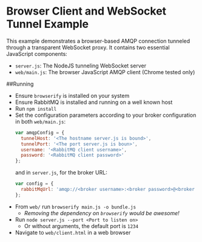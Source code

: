 # Browser Client and WebSocket Tunnel Example

This example demonstrates a browser-based AMQP connection tunneled through a transparent WebSocket proxy. It contains two essential JavaScript components:

  - `server.js`: The NodeJS tunneling WebSocket server
  - `web/main.js`: The browser JavaScript AMQP client (Chrome tested only)

##Running
  * Ensure `browserify` is installed on your system
  * Ensure RabbitMQ is installed and running on a well known host
  * Run `npm install`
  * Set the configuration parameters according to your broker configuration in both `web/main.js`:
    ```javascript
    var amqpConfig = {
      tunnelHost: '<The hostname server.js is bound>',
      tunnelPort: '<The port server.js is boun>',
      username: '<RabbitMQ client username>',
      password: '<RabbitMQ client password>'
    };
    ```
    and in `server.js`, for the broker URL:
    ```javascript
    var config = {
      rabbitMqUrl: 'amqp://<broker username>:<broker password>@<broker host>:<broker port>/'
    };
    ```
  * From `web/` run `browserify main.js -o bundle.js`
    * *Removing the dependency on `browserify` would be awesome!*
  * Run `node server.js --port <Port to listen on>`
    * Or without arguments, the default port is `1234`
  * Navigate to `web/client.html` in a web browser
